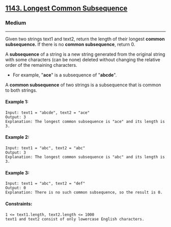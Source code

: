 [1143. Longest Common Subsequence](https://leetcode.com/problems/longest-common-subsequence/?envType=daily-question&envId=2024-01-25)
---------------------------------------------------------------------------------------------------------------------------------------------

### Medium
---------------------------------------------------------------------------------------------------------------------------------------------

Given two strings text1 and text2, return the length of their longest **common subsequence.** If there is no **common subsequence**, return 0.

A **subsequence** of a string is a new string generated from the original string with some characters (can be none) deleted without changing the relative order of the remaining characters.

- For example, "**ace**" is a subsequence of "**abcde**".

A **common subsequence** of two strings is a subsequence that is common to both strings.

#### Example 1:
```
Input: text1 = "abcde", text2 = "ace" 
Output: 3  
Explanation: The longest common subsequence is "ace" and its length is 3.
```
#### Example 2:
```
Input: text1 = "abc", text2 = "abc"
Output: 3
Explanation: The longest common subsequence is "abc" and its length is 3.
```
#### Example 3:
```
Input: text1 = "abc", text2 = "def"
Output: 0
Explanation: There is no such common subsequence, so the result is 0.
``` 
#### Constraints:
```
1 <= text1.length, text2.length <= 1000
text1 and text2 consist of only lowercase English characters.
```
